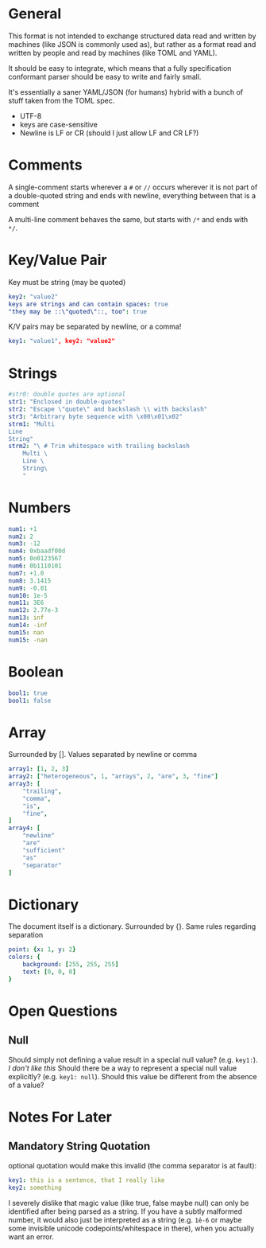 # General
This format is not intended to exchange structured data read and written by machines (like JSON is commonly used as), but rather as a format read and written by people and read by machines (like TOML and YAML).

It should be easy to integrate, which means that a fully specification conformant parser should be easy to write and fairly small.

It's essentially a saner YAML/JSON (for humans) hybrid with a bunch of stuff taken from the TOML spec.

* UTF-8
* keys are case-sensitive
* Newline is LF or CR (should I just allow LF and CR LF?)

# Comments
A single-comment starts wherever a `#` or `//` occurs wherever it is not part of a double-quoted string and ends with newline, everything between that is a comment

A multi-line comment behaves the same, but starts with `/*` and ends with `*/`.

# Key/Value Pair
Key must be string (may be quoted)
```yaml
key2: "value2"
keys are strings and can contain spaces: true
"they may be ::\"quoted\"::, too": true
```
K/V pairs may be separated by newline, or a comma!
```yaml
key1: "value1", key2: "value2"
```

# Strings
```yaml
#str0: double quotes are optional
str1: "Enclosed in double-quotes"
str2: "Escape \"quote\" and backslash \\ with backslash"
str3: "Arbitrary byte sequence with \x00\x01\x02"
strm1: "Multi
Line
String"
strm2: "\ # Trim whitespace with trailing backslash
    Multi \
    Line \
    String\
    "
```

# Numbers
```yaml
num1: +1
num2: 2
num3: -12
num4: 0xbaadf00d
num5: 0o0123567
num6: 0b1110101
num7: +1.0
num8: 3.1415
num9: -0.01
num10: 1e-5
num11: 3E6
num12: 2.77e-3
num13: inf
num14: -inf
num15: nan
num15: -nan
```

# Boolean
```yaml
bool1: true
bool1: false
```

# Array
Surrounded by []. Values separated by newline or comma
```yaml
array1: [1, 2, 3]
array2: ["heterogeneous", 1, "arrays", 2, "are", 3, "fine"]
array3: [
    "trailing",
    "comma",
    "is",
    "fine",
]
array4: [
    "newline"
    "are"
    "sufficient"
    "as"
    "separator"
]
```

# Dictionary
The document itself is a dictionary. Surrounded by {}. Same rules regarding separation
```yaml
point: {x: 1, y: 2}
colors: {
    background: [255, 255, 255]
    text: [0, 0, 0]
}
```

# Open Questions
## Null
Should simply not defining a value result in a special null value? (e.g. `key1:`). *I don't like this*
Should there be a way to represent a special null value explicitly? (e.g. `key1: null`).
Should this value be different from the absence of a value?

# Notes For Later
## Mandatory String Quotation
optional quotation would make this invalid (the comma separator is at fault):
```yaml
key1: this is a sentence, that I really like
key2: something
```

I severely dislike that magic value (like true, false maybe null) can only be identified after being parsed as a string. If you have a subtly malformed number, it would also just be interpreted as a string (e.g. `1ê-6` or maybe some invisible unicode codepoints/whitespace in there), when you actually want an error.
